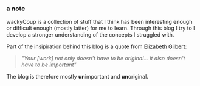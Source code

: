 ### a note
wackyCoup is a collection of stuff that I think has been interesting enough or difficult enough (mostly latter) for me to learn. Through this blog I try to I develop a stronger understanding of the concepts I struggled with.  

Part of the insipiration behind this blog is a quote from [Elizabeth Gilbert](https://twitter.com/GilbertLiz): 

  > _"Your [work] not only doesn't have to be original... it also doesn't have to be important"_  

The blog is therefore mostly **un**important and **un**original.  
